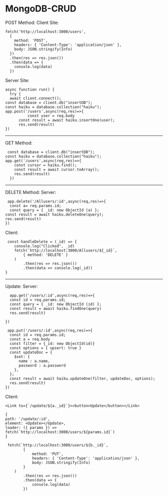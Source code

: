 # MongoDB-CRUD
POST Method:
Client Site:

    fetch('http://localhost:3000/users',
      {
        method: 'POST',
        headers: { 'Content-Type': 'application/json' },
        body: JSON.stringify(Info)
      })
      .then(res => res.json())
      .then(data => {
        console.log(data)
      })

Server Site:

    async function run() {
      try {
      await client.connect();
    const database = client.db("insertDB");
    const haiku = database.collection("haiku");
    app.post('/users',async(req,res)=>{
              const user = req.body
          const result = await haiku.insertOne(user);
          res.send(result)
    })
------------------------------------------------------------------------
GET Method:

     const database = client.db("insertDB");
    const haiku = database.collection("haiku");
    app.get('/users',async(req,res)=>{
        const cursor = haiku.find();
        const result = await cursor.toArray();
        res.send(result)
      })

--------------------------------------------------------------------
DELETE Method:
Server:

     app.delete('/Allusers/:id',async(req,res)=>{
      const a= req.params.id;
      const query = { _id: new ObjectId (a) };
    const result = await haiku.deleteOne(query);
    res.send(result)
    })

Client:

     const handleDelete = (_id) => {
        console.log("Clicked", _id)
        fetch(`http://localhost:3000/Allusers/${_id}`,
            { method: 'DELETE' }
        )
            .then(res => res.json())
            .then(data => console.log(_id))
    }
-------------------------------------------------------------------------

Update:
Server:

      app.get('/users/:id',async(req,res)=>{
      const id = req.params.id;
      const query = { _id: new ObjectId (id) };
      const result = await haiku.findOne(query)
      res.send(result)

    })

     app.put('/users/:id',async(req,res)=>{
      const id = req.params.id;
      const a = req.body
      const filter = {_id: new ObjectId(id)}
      const options = { upsert: true }
      const updateDoc = {
        $set: {
          name : a.name,
          password : a.password
        },
      };
      const result = await haiku.updateOne(filter, updateDoc, options);
      res.send(result)
    })

Client:

    <Link to={`/update/${a._id}`}><button>Update</button></Link>

    {
    path: '/update/:id',
    element: <Update></Update>,
    loader: ({ params }) => fetch(`http://localhost:3000/users/${params.id}`)
    }

     fetch(`http://localhost:3000/users/${b._id}`,
            {
                method: 'PUT',
                headers: { 'Content-Type': 'application/json' },
                body: JSON.stringify(Info)
            }
        )
            .then(res => res.json())
            .then(data => {
                console.log(data)
            })

    

  
